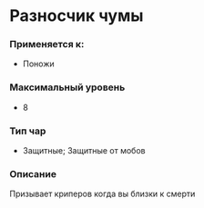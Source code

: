 # Разносчик чумы

### Применяется к:

* Поножи

### Максимальный уровень&#x20;

* 8

### Тип чар

* Защитные; Защитные от мобов

### Описание&#x20;

Призывает криперов когда вы близки к смерти
